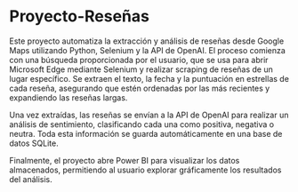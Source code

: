 # Proyecto-Reseñas

Este proyecto automatiza la extracción y análisis de reseñas desde Google Maps utilizando Python, Selenium y la API de OpenAI. El proceso comienza con una búsqueda proporcionada por el usuario, que se usa para abrir Microsoft Edge mediante Selenium y realizar scraping de reseñas de un lugar específico. Se extraen el texto, la fecha y la puntuación en estrellas de cada reseña, asegurando que estén ordenadas por las más recientes y expandiendo las reseñas largas.

Una vez extraídas, las reseñas se envían a la API de OpenAI para realizar un análisis de sentimiento, clasificando cada una como positiva, negativa o neutra. Toda esta información se guarda automáticamente en una base de datos SQLite.

Finalmente, el proyecto abre Power BI para visualizar los datos almacenados, permitiendo al usuario explorar gráficamente los resultados del análisis. 
